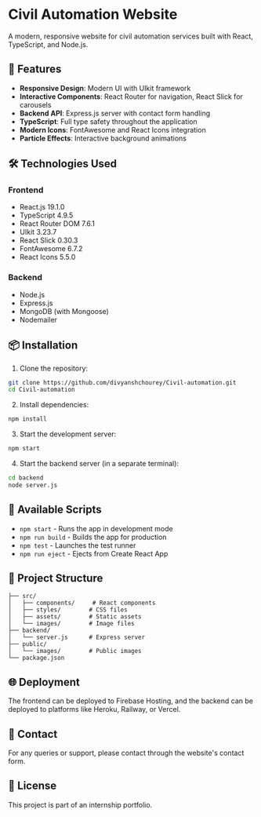 # Civil Automation Website

A modern, responsive website for civil automation services built with React, TypeScript, and Node.js.

## 🚀 Features

- **Responsive Design**: Modern UI with UIkit framework
- **Interactive Components**: React Router for navigation, React Slick for carousels
- **Backend API**: Express.js server with contact form handling
- **TypeScript**: Full type safety throughout the application
- **Modern Icons**: FontAwesome and React Icons integration
- **Particle Effects**: Interactive background animations

## 🛠️ Technologies Used

### Frontend
- React.js 19.1.0
- TypeScript 4.9.5
- React Router DOM 7.6.1
- UIkit 3.23.7
- React Slick 0.30.3
- FontAwesome 6.7.2
- React Icons 5.5.0

### Backend
- Node.js
- Express.js
- MongoDB (with Mongoose)
- Nodemailer

## 📦 Installation

1. Clone the repository:
```bash
git clone https://github.com/divyanshchourey/Civil-automation.git
cd Civil-automation
```

2. Install dependencies:
```bash
npm install
```

3. Start the development server:
```bash
npm start
```

4. Start the backend server (in a separate terminal):
```bash
cd backend
node server.js
```

## 🚀 Available Scripts

- `npm start` - Runs the app in development mode
- `npm run build` - Builds the app for production
- `npm test` - Launches the test runner
- `npm run eject` - Ejects from Create React App

## 📁 Project Structure

```
├── src/
│   ├── components/     # React components
│   ├── styles/        # CSS files
│   ├── assets/        # Static assets
│   └── images/        # Image files
├── backend/
│   └── server.js      # Express server
├── public/
│   └── images/        # Public images
└── package.json
```

## 🌐 Deployment

The frontend can be deployed to Firebase Hosting, and the backend can be deployed to platforms like Heroku, Railway, or Vercel.

## 📧 Contact

For any queries or support, please contact through the website's contact form.

## 📄 License

This project is part of an internship portfolio.
